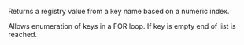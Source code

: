 ﻿Returns a registry value from a key  name based on a numeric index.

Allows enumeration of keys in a FOR loop. If key is empty end of list is reached.